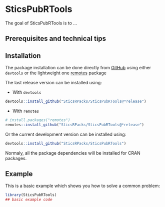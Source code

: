 
<!-- README.md is generated from README.Rmd. Please edit that file -->

# SticsPubRTools

<!-- badges: start -->

<!-- badges: end -->

The goal of SticsPubRTools is to …

## Prerequisites and technical tips

## Installation

The package installation can be done directly from
[GitHub](https://github.com/) using either `devtools` or the lightweight
one [remotes](https://github.com/r-lib/remotes#readme) package

The last release version can be installed using:

  - With `devtools`

<!-- end list -->

``` r
devtools::install_github("SticsRPacks/SticsPubRTools@*release")
```

  - With `remotes`

<!-- end list -->

``` r
# install.packages("remotes")
remotes::install_github("SticsRPacks/SticsPubRTools@*release")
```

Or the current development version can be installed using:

``` r
devtools::install_github("SticsRPacks/SticsPubRTools")
```

Normaly, all the package dependencies will be installed for CRAN
packages.

## Example

This is a basic example which shows you how to solve a common problem:

``` r
library(SticsPubRTools)
## basic example code
```
